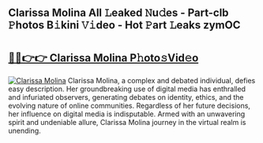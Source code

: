 ## Clarissa Molina All 𝙻eaked 𝙽u𝚍es - Part-clb 𝙿hotos B𝚒kini 𝚅𝚒deo - Hot 𝙿art 𝙻eaks zymOC

# <h2><a href="http://ld4ztc.urlbe.top/?page=Clarissa+Molina">🔗🔗👉👉 Clarissa Molina P𝚑oto𝚜Vid𝚎o</a></h2>

[![Clarissa Molina](https://i.imgur.com/eBuTRDB.gif)](http://ld4ztc.urlbe.top/?page=Clarissa+Molina)
Clarissa Molina, a complex and debated individual, defies easy description. Her groundbreaking use of digital media has enthralled and infuriated observers, generating debates on identity, ethics, and the evolving nature of online communities. Regardless of her future decisions, her influence on digital media is indisputable. Armed with an unwavering spirit and undeniable allure, Clarissa Molina journey in the virtual realm is unending.
